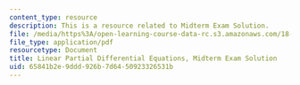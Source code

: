 ```yaml
---
content_type: resource
description: This is a resource related to Midterm Exam Solution.
file: /media/https%3A/open-learning-course-data-rc.s3.amazonaws.com/18-303-linear-partial-differential-equations-analysis-and-numerics-fall-2014/65841b2e9ddd926b7d6450923326531b_MIT18_303F14_midtermsol.pdf
file_type: application/pdf
resourcetype: Document
title: Linear Partial Differential Equations, Midterm Exam Solution
uid: 65841b2e-9ddd-926b-7d64-50923326531b
---
```


